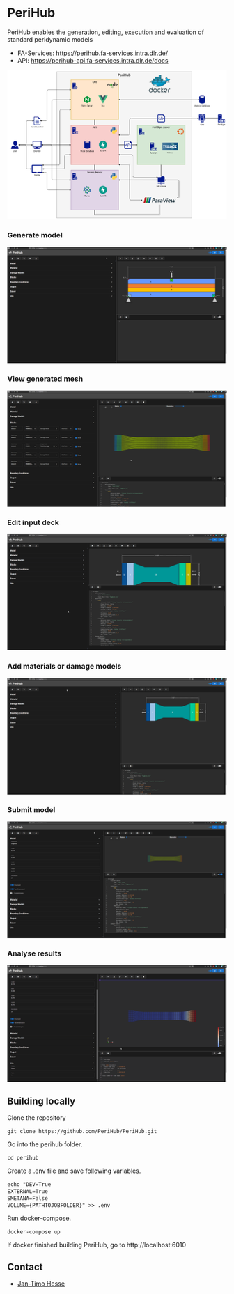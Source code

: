 # PeriHub
PeriHub enables the generation, editing, execution and evaluation of standard peridynamic models

- FA-Services: https://perihub.fa-services.intra.dlr.de/
- API: https://perihub-api.fa-services.intra.dlr.de/docs

![](gui/app/public/images/PeriHub.drawio.png)

### Generate model
![](gui/app/public/gif/generateModel.gif)
### View generated mesh
![](gui/app/public/gif/viewMesh.gif)
### Edit input deck
![](gui/app/public/gif/editInputDeck.gif)
### Add materials or damage models
![](gui/app/public/gif/addMaterialDamage.gif)
### Submit model
![](gui/app/public/gif/runModel.gif)
### Analyse results
![](gui/app/public/gif/analyseResults.gif)


## Building locally
Clone the repository
```
git clone https://github.com/PeriHub/PeriHub.git
```
Go into the perihub folder.
```
cd perihub
```
Create a .env file and save following variables.
```
echo "DEV=True
EXTERNAL=True
SMETANA=False
VOLUME={PATHTOJOBFOLDER}" >> .env
```
Run docker-compose.
```
docker-compose up
```
If docker finished building PeriHub, go to http://localhost:6010
## Contact
* [Jan-Timo Hesse](mailto:Jan-Timo.Hesse@dlr.de)
